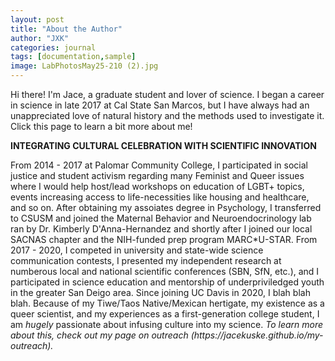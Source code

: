 ```yaml
---
layout: post
title: "About the Author"
author: "JXK"
categories: journal
tags: [documentation,sample]
image: LabPhotosMay25-210 (2).jpg
---
```


Hi there! I'm Jace, a graduate student and lover of science. I began a career in science in late 2017 at Cal State San Marcos, but I have always had an unappreciated love of natural history and the methods used to investigate it. Click this page to learn a bit more about me!
<p></p>
<p></p>
<b>INTEGRATING CULTURAL CELEBRATION WITH SCIENTIFIC INNOVATION</b>
<p></p>From 2014 - 2017 at Palomar Community College, I participated in social justice and student activism regarding many Feminist and Queer issues where I would help host/lead workshops on education of LGBT+ topics, events increasing access to life-necessities like housing and healthcare, and so on. After obtaining my assoiates degree in Psychology, I transferred to CSUSM and joined the Maternal Behavior and Neuroendocrinology lab ran by Dr. Kimberly D'Anna-Hernandez and shortly after I joined our local SACNAS chapter and the NIH-funded prep program MARC*U-STAR. From 2017 - 2020, I competed in university and state-wide science communication contests, I presented my independent research at numberous local and national scientific conferences (SBN, SfN, etc.), and I participated in science education and mentorship of underpriviledged youth in the greater San Deigo area. Since joining UC Davis in 2020, I blah blah blah. Because of my Tiwe/Taos Native/Mexican hertigate, my existence as a queer scientist, and my experiences as a first-generation college student, I am <i>hugely</i> passionate about infusing culture into my science. <i>To learn more about this, check out my page on outreach (https://jacekuske.github.io/my-outreach).</i> 
